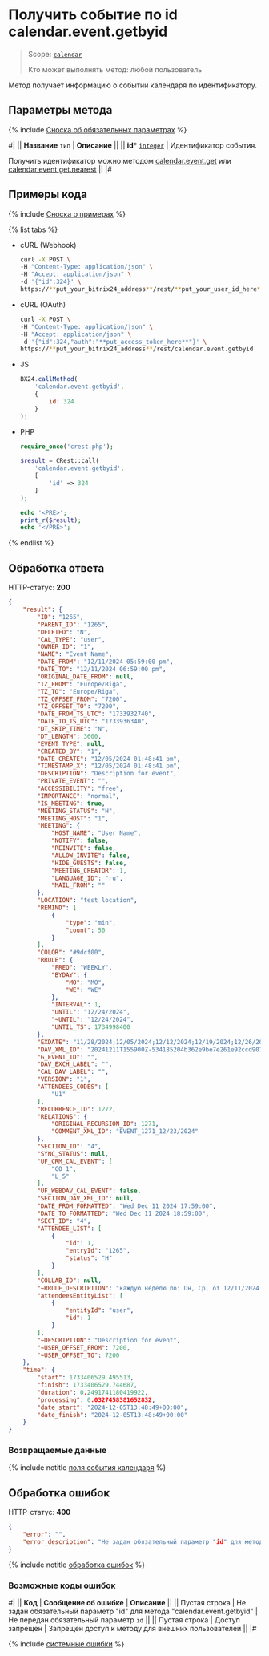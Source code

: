 # Получить событие по id calendar.event.getbyid

> Scope: [`calendar`](../../scopes/permissions.md)
>
> Кто может выполнять метод: любой пользователь

Метод получает информацию о событии календаря по идентификатору.

## Параметры метода

{% include [Сноска об обязательных параметрах](../../../_includes/required.md) %}

#|
|| **Название**
`тип` | **Описание** ||
|| **id***
[`integer`](../../data-types.md) | Идентификатор события.

Получить идентификатор можно методом [calendar.event.get](./calendar-event-get.md) или [calendar.event.get.nearest](./calendar-event-get-nearest.md) ||
|#

## Примеры кода

{% include [Сноска о примерах](../../../_includes/examples.md) %}

{% list tabs %}

- cURL (Webhook)

    ```bash
    curl -X POST \
    -H "Content-Type: application/json" \
    -H "Accept: application/json" \
    -d '{"id":324}' \
    https://**put_your_bitrix24_address**/rest/**put_your_user_id_here**/**put_your_webbhook_here**/calendar.event.getbyid
    ```

- cURL (OAuth)

    ```bash
    curl -X POST \
    -H "Content-Type: application/json" \
    -H "Accept: application/json" \
    -d '{"id":324,"auth":"**put_access_token_here**"}' \
    https://**put_your_bitrix24_address**/rest/calendar.event.getbyid
    ```

- JS

    ```js
    BX24.callMethod(
        'calendar.event.getbyid',
        {
            id: 324
        }
    );
    ```

- PHP

    ```php
    require_once('crest.php');

    $result = CRest::call(
        'calendar.event.getbyid',
        [
            'id' => 324
        ]
    );

    echo '<PRE>';
    print_r($result);
    echo '</PRE>';
    ```

{% endlist %}

## Обработка ответа

HTTP-статус: **200**

```json
{
    "result": {
        "ID": "1265",
        "PARENT_ID": "1265",
        "DELETED": "N",
        "CAL_TYPE": "user",
        "OWNER_ID": "1",
        "NAME": "Event Name",
        "DATE_FROM": "12/11/2024 05:59:00 pm",
        "DATE_TO": "12/11/2024 06:59:00 pm",
        "ORIGINAL_DATE_FROM": null,
        "TZ_FROM": "Europe/Riga",
        "TZ_TO": "Europe/Riga",
        "TZ_OFFSET_FROM": "7200",
        "TZ_OFFSET_TO": "7200",
        "DATE_FROM_TS_UTC": "1733932740",
        "DATE_TO_TS_UTC": "1733936340",
        "DT_SKIP_TIME": "N",
        "DT_LENGTH": 3600,
        "EVENT_TYPE": null,
        "CREATED_BY": "1",
        "DATE_CREATE": "12/05/2024 01:48:41 pm",
        "TIMESTAMP_X": "12/05/2024 01:48:41 pm",
        "DESCRIPTION": "Description for event",
        "PRIVATE_EVENT": "",
        "ACCESSIBILITY": "free",
        "IMPORTANCE": "normal",
        "IS_MEETING": true,
        "MEETING_STATUS": "H",
        "MEETING_HOST": "1",
        "MEETING": {
            "HOST_NAME": "User Name",
            "NOTIFY": false,
            "REINVITE": false,
            "ALLOW_INVITE": false,
            "HIDE_GUESTS": false,
            "MEETING_CREATOR": 1,
            "LANGUAGE_ID": "ru",
            "MAIL_FROM": ""
        },
        "LOCATION": "test location",
        "REMIND": [
            {
                "type": "min",
                "count": 50
            }
        ],
        "COLOR": "#9dcf00",
        "RRULE": {
            "FREQ": "WEEKLY",
            "BYDAY": {
                "MO": "MO",
                "WE": "WE"
            },
            "INTERVAL": 1,
            "UNTIL": "12/24/2024",
            "~UNTIL": "12/24/2024",
            "UNTIL_TS": 1734998400
        },
        "EXDATE": "11/28/2024;12/05/2024;12/12/2024;12/19/2024;12/26/2024",
        "DAV_XML_ID": "20241211T155900Z-534185204b362e9be7e261e92ccd9078@b24evo.lan",
        "G_EVENT_ID": "",
        "DAV_EXCH_LABEL": "",
        "CAL_DAV_LABEL": "",
        "VERSION": "1",
        "ATTENDEES_CODES": [
            "U1"
        ],
        "RECURRENCE_ID": 1272,
        "RELATIONS": {
            "ORIGINAL_RECURSION_ID": 1271,
            "COMMENT_XML_ID": "EVENT_1271_12/23/2024"
        },
        "SECTION_ID": "4",
        "SYNC_STATUS": null,
        "UF_CRM_CAL_EVENT": [
            "CO_1",
            "L_5"
        ],
        "UF_WEBDAV_CAL_EVENT": false,
        "SECTION_DAV_XML_ID": null,
        "DATE_FROM_FORMATTED": "Wed Dec 11 2024 17:59:00",
        "DATE_TO_FORMATTED": "Wed Dec 11 2024 18:59:00",
        "SECT_ID": "4",
        "ATTENDEE_LIST": [
            {
                "id": 1,
                "entryId": "1265",
                "status": "H"
            }
        ],
        "COLLAB_ID": null,
        "~RRULE_DESCRIPTION": "каждую неделю по: Пн, Ср, от 12/11/2024 до 12/24/2024",
        "attendeesEntityList": [
            {
                "entityId": "user",
                "id": 1
            }
        ],
        "~DESCRIPTION": "Description for event",
        "~USER_OFFSET_FROM": 7200,
        "~USER_OFFSET_TO": 7200
    },
    "time": {
        "start": 1733406529.495513,
        "finish": 1733406529.744687,
        "duration": 0.2491741180419922,
        "processing": 0.0327458381652832,
        "date_start": "2024-12-05T13:48:49+00:00",
        "date_finish": "2024-12-05T13:48:49+00:00"
    }
}
```

### Возвращаемые данные

{% include notitle [поля события календаря](.././_includes/calendar_event_fields.md) %}

## Обработка ошибок

HTTP-статус: **400**

```json
{
    "error": "",
    "error_description": "Не задан обязательный параметр "id" для метода "calendar.event.getbyid""
}
```

{% include notitle [обработка ошибок](../../../_includes/error-info.md) %}

### Возможные коды ошибок

#|
|| **Код** | **Cообщение об ошибке** | **Описание** ||
|| Пустая строка | Не задан обязательный параметр "id" для метода "calendar.event.getbyid" | Не передан обязательный параметр `id` ||
|| Пустая строка | Доступ запрещен | Запрещен доступ к методу для внешних пользователей ||
|#

{% include [системные ошибки](../../../_includes/system-errors.md) %}
